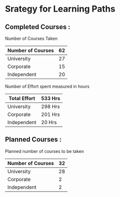 # Srategy for Learning Paths

## Completed Courses : 

Number of Courses Taken 

| Number of Courses | 62 |
| --- | --- |
| University | 27 |
| Corporate | 15 |
| Independent | 20 |

Number of Effort spent measured in hours

| Total Effort | 533 Hrs |
| --- | --- |
| University | 298 Hrs |
| Corporate | 201 Hrs |
| Independent | 20 Hrs |

## Planned Courses : 

Planned number of courses to be taken

| Number of Courses | 32 |
| --- | --- |
| University | 28 |
| Corporate | 2 |
| Independent | 2 |
  
